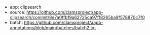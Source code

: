 * app: clipsearch
* source: https://github.com/clamsproject/app-clipsearch/commit/8e7a0ffbf9a62725ca97ff8265ba9f578870c7f0
* batch: https://github.com/clamsproject/aapb-annotations/blob/main/batches/batch2.txt

